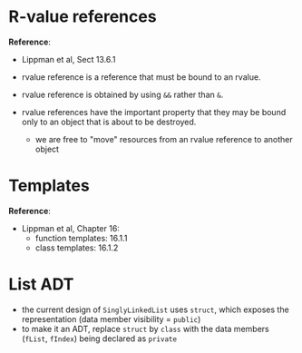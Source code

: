 
# R-value references
**Reference**: 
  - Lippman et al, Sect 13.6.1

- rvalue reference is a reference that must be bound to an
rvalue.
- rvalue reference is obtained by using `&&` rather than `&`. 
- rvalue references have the important property that they may be bound only to an object that is about to be destroyed. 
  - we are free to "move" resources from an rvalue reference to another object

# Templates
**Reference**:
- Lippman et al, Chapter 16:
  - function templates: 16.1.1
  - class templates: 16.1.2

# List ADT
- the current design of `SinglyLinkedList` uses `struct`, which exposes the representation (data member visibility = `public`)
- to make it an ADT, replace `struct` by `class` with the data members (`fList`, `fIndex`) being declared as `private`